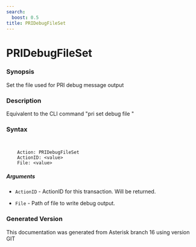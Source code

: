 ```yaml
---
search:
  boost: 0.5
title: PRIDebugFileSet
---
```


# PRIDebugFileSet

### Synopsis

Set the file used for PRI debug message output

### Description

Equivalent to the CLI command "pri set debug file <output-file>"<br>


### Syntax


```


    Action: PRIDebugFileSet
    ActionID: <value>
    File: <value>

```
##### Arguments


* `ActionID` - ActionID for this transaction. Will be returned.<br>

* `File` - Path of file to write debug output.<br>


### Generated Version

This documentation was generated from Asterisk branch 16 using version GIT 
